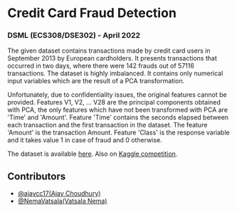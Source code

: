 
# Credit Card Fraud Detection
### DSML (ECS308/DSE302) - April 2022

The given dataset contains transactions made by credit card users in September 2013 by European cardholders. It presents transactions that occurred in two days, where there were 142 frauds out of 57116 transactions. The dataset is highly imbalanced. It contains only numerical input variables which are the result of a PCA transformation.

Unfortunately, due to confidentiality issues, the original features cannot be provided. Features V1, V2, … V28 are the principal components obtained with PCA, the only features which have not been transformed with PCA are 'Time' and 'Amount'. Feature 'Time' contains the seconds elapsed between each transaction and the first transaction in the dataset. The feature 'Amount' is the transaction Amount. Feature 'Class' is the response variable and it takes value 1 in case of fraud and 0 otherwise.

The dataset is available [here](https://drive.google.com/drive/folders/14gProTLGG8KmIxWOuAWf1k6vlNgYbL0q?usp=sharing). Also on [Kaggle competition](https://www.kaggle.com/competitions/1056lab-credit-card-fraud-detection/data).

## Contributors

- [@ajaycc17(Ajay Choudhury)](https://www.github.com/ajaycc17)
- [@NemaVatsala(Vatsala Nema)](https://www.github.com/NemaVatsala)


